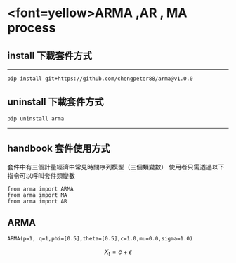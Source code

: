 # <font=yellow>ARMA ,AR , MA process <font>
## install 下載套件方式
--------
```
pip install git+https://github.com/chengpeter88/arma@v1.0.0
```
## uninstall 下載套件方式
```
pip uninstall arma
```
-----
## handbook 套件使用方式
套件中有三個計量經濟中常見時間序列模型（三個類變數）
使用者只需透過以下指令可以呼叫套件類變數
```
from arma import ARMA
from arma import MA
from arma import AR 
```
## ARMA 
```
ARMA(p=1, q=1,phi=[0.5],theta=[0.5],c=1.0,mu=0.0,sigma=1.0)
```
$$  X_{t} = c + \epsilon $$
